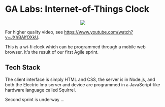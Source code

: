 # GA Labs: Internet-of-Things Clock

<p align="center">
  <img src="https://github.com/ThePeerReviews/iot-clock-node/blob/master/electric-imp-loop.gif" /></a>
</p>

For higher quality video, see https://www.youtube.com/watch?v=JXhBAlfOXkU.

This is a wi-fi clock which can be programmed through a mobile web browser.  It's the result of our first Agile sprint.

## Tech Stack

The client interface is simply HTML and CSS, the server is in Node.js, and both the Electric Imp server and device are programmed in a JavaScript-like hardware language called Squirrel.

Second sprint is underway ...